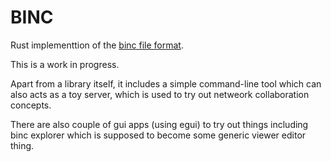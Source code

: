 # BINC
Rust implementtion of the [binc file format](https://github.com/kurasu/binc).

This is a work in progress.

Apart from a library itself, it includes a simple command-line tool which can also acts as a toy server, which is used to try out netweork collaboration concepts. 

There are also couple of gui apps (using egui) to try out things including binc explorer which is supposed to become some generic viewer editor thing.
